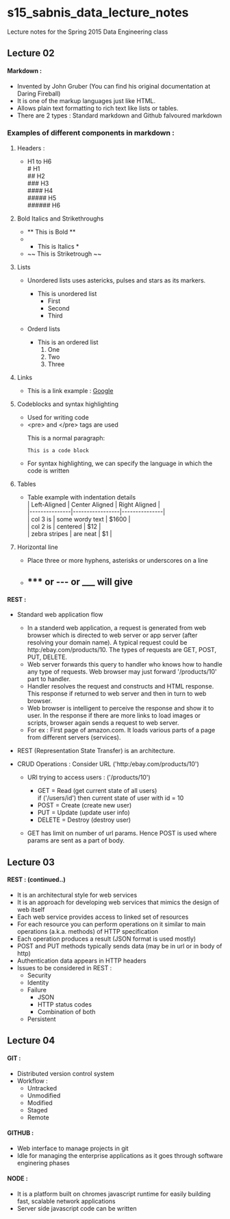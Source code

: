 # s15_sabnis_data_lecture_notes
Lecture notes for the Spring 2015 Data Engineering class

## Lecture 02
#### Markdown :
  - Invented by John Gruber (You can find his original documentation at Daring Fireball)
  - It is one of the markup languages just like HTML.
  - Allows plain text formatting to rich text like lists or tables.
  - There are 2 types : Standard markdown and Github falvoured markdown
  
### Examples of different components in markdown :
  1. Headers :
      - H1 to H6  
        \# H1  
        \## H2  
        \### H3  
        \#### H4  
        \##### H5  
        \###### H6  

  2. Bold Italics and Strikethroughs  
      - ** This is Bold **  
      - * This is Italics *  
      - ~~ This is Striketrough ~~
  
  3. Lists  
      - Unordered lists uses astericks, pulses and stars as its markers.  
        * This is unordered list  
          - First  
          - Second  
          - Third  
                
      - Orderd lists  
        * This is an ordered list  
          1. One  
          2. Two  
          3. Three 
          
  4. Links
      - This is a link example : [Google](http://www.google.com)  
      
  5. Codeblocks and syntax highlighting  
      - Used for writing code  
      - \<pre> and \</pre> tags are used  
        <p>This is a normal paragraph:</p>  
        <pre><code>This is a code block</code></pre>  
      - For syntax highlighting, we can specify the language in which the code is written  
      
  6. Tables
      - Table example with indentation details  
        | Left-Aligned  | Center Aligned  | Right Aligned |  
        |---------------|-----------------|---------------|  
        | col 3 is      | some wordy text | $1600         |  
        | col 2 is      | centered        |   $12         |  
        | zebra stripes | are neat        |    $1         |  

  7. Horizontal line  
      - Place three or more hyphens, asterisks or underscores on a line  
      -  \*** or \--- or \___ will give  
          -----

#### REST :
  - Standard web application flow 
    - In a standerd web application, a request is generated from web browser which is directed to web server or app server
    (after resolving your domain name). A typical request could be http:/ebay.com/products/10. The types of requests are 
    GET, POST, PUT, DELETE.
    - Web server forwards this query to handler who knows how to handle any type of requests. Web browser may just forward
    '/products/10' part to handler.
    - Handler resolves the request and constructs and HTML response. This response if returned to web server and then in
    turn to web browser.
    - Web browser is intelligent to perceive the response and show it to user. In the response if there are more links to
    load images or scripts, browser again sends a request to web server.
    - For ex : First page of amazon.com. It loads various parts of a page from different servers (services).
    
  - REST (Representation State Transfer) is an architecture.  
  
  - CRUD Operations : Consider URL ('http:/ebay.com/products/10')   
    - URI trying to access users : ('/products/10')  
      - GET = Read (get current state of all users)  
              if ('/users/id') then current state of user with id = 10
      - POST = Create (create new user)
      - PUT = Update (update user info)
      - DELETE = Destroy (destroy user)
        
    - GET has limit on number of url params. Hence POST is used where params are sent as a part of body.
  
## Lecture 03
#### REST : (continued..)
  - It is an architectural style for web services
  - It is an approach for developing web services that mimics the design of web itself
  - Each web service provides access to linked set of resources
  - For each resource you can perform operations on it similar to main operations (a.k.a. methods) of HTTP specification
  - Each operation produces a result (JSON format is used mostly)
  - POST and PUT methods typically sends data (may be in url or in body of http)
  - Authentication data appears in HTTP headers
  - Issues to be considered in REST :
    - Security
    - Identity
    - Failure
      - JSON
      - HTTP status codes
      - Combination of both
    - Persistent

## Lecture 04
#### GIT :
  - Distributed version control system
  - Workflow :
    - Untracked
    - Unmodified
    - Modified
    - Staged
    - Remote
    
#### GITHUB :
  - Web interface to manage projects in git
  - Idle for managing the enterprise applications as it goes through software enginering phases

#### NODE :
  - It is a platform built on chromes javascript runtime for easily building fast, scalable network applications
  - Server side javascript code can be written
